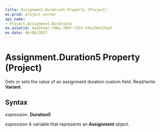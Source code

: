 ```yaml
---
title: Assignment.Duration5 Property (Project)
ms.prod: project-server
api_name:
- Project.Assignment.Duration5
ms.assetid: 4aabfaec-f98a-709f-733f-4fec28e37b2d
ms.date: 06/08/2017
---
```



# Assignment.Duration5 Property (Project)

 Gets or sets the value of an assignment duration custom field. Read/write **Variant**.


## Syntax

 _expression_. **Duration5**

 _expression_ A variable that represents an **Assignment** object.


